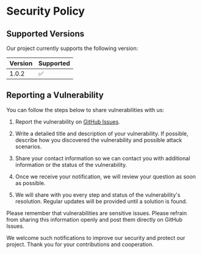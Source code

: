 # Security Policy

## Supported Versions

Our project currently supports the following version:

| Version | Supported |
| ------- | ------------------- |
| 1.0.2 | :white_check_mark: |

## Reporting a Vulnerability

You can follow the steps below to share vulnerabilities with us:

1. Report the vulnerability on [GitHub Issues](https://github.com/sasprosko590/SASPClean/issues).

2. Write a detailed title and description of your vulnerability. If possible, describe how you discovered the vulnerability and possible attack scenarios.

3. Share your contact information so we can contact you with additional information or the status of the vulnerability.

4. Once we receive your notification, we will review your question as soon as possible.

5. We will share with you every step and status of the vulnerability's resolution. Regular updates will be provided until a solution is found.

Please remember that vulnerabilities are sensitive issues. Please refrain from sharing this information openly and post them directly on GitHub Issues.

We welcome such notifications to improve our security and protect our project. Thank you for your contributions and cooperation.
